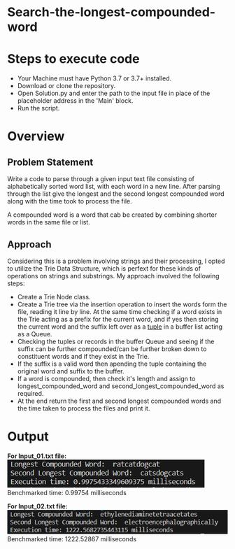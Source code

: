# Search-the-longest-compounded-word

<h1>Steps to execute code</h1>
<ul>
  <li>Your Machine must have Python 3.7 or 3.7+ installed.</li>
  <li>Download or clone the repository.</li>
  <li>Open Solution.py and enter the path to the input file in place of the placeholder address in the 'Main' block.</li>
  <li>Run the script.</li>
</ul>

<h1>Overview</h1>
<h2>Problem Statement</h2>
<p>Write a code to parse through a given input text file consisting of alphabetically sorted word list, with each word in a new line. After parsing through the list give the longest and the second longest compounded word along with the time took to process the file.</p>
<p>A compounded word is a word that cab be created by combining shorter words in the same file or list.</p>

<h2>Approach</h2>
<p>Considering this is a problem involving strings and their processing, I opted to utilize the Trie Data Structure, which is perfext for these kinds of operations on strings and substrings. My approach involved the following steps:</p>
<ul>
  <li>Create a Trie Node class.</li>
  <li>Create a Trie tree via the insertion operation to insert the words form the file, reading it line by line. At the same time checking if a word exists in the Trie acting as a prefix for the current word, and if yes then storing the current word and the suffix left over as a <u>tuple</u> in a buffer list acting as a Queue.</li>
  <li>Checking the tuples or records in the buffer Queue and seeing if the suffix can be further compounded/can be further broken down to constituent words and if they exist in the Trie.</li>
  <li>If the suffix is a valid word then apending the tuple containing the original word and suffix to the buffer.</li>
  <li>If a word is compounded, then check it's length and assign to longest_compounded_word and second_longest_compounded_word as required.</li>
  <li>At the end return the first and second longest compounded words and the time taken to process the files and print it.</li>
</ul>

<h1>Output</h1>

<b>For Input_01.txt file:</b><br>
<img src='https://github.com/DIGVI962/Search-the-longest-compounded-word/blob/main/Output_01.PNG'>
Benchmarked time: 0.99754 milliseconds
<p></p>
<b>For Input_02.txt file:</b><br>
<img src='https://github.com/DIGVI962/Search-the-longest-compounded-word/blob/main/Output_02.PNG'>
Benchmarked time: 1222.52867 milliseconds
